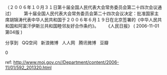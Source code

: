 
（２００６年１０月３１日第十届全国人民代表大会常务委员会第二十四次会议通过） 　　第十届全国人民代表大会常务委员会第二十四次会议决定：批准国家主席胡锦涛代表中华人民共和国于２００６年６月１９日在北京签署的《中华人民共和国和阿富汗伊斯兰共和国睦邻友好合作条约》。      《人民日报》 ( 2006-11-01 第04版 )


分享到  
       QQ空间  
       新浪微博  
       人人网  
       腾讯微博  
       豆瓣  
       
0






 ref: <http://www.moj.gov.cn//Department/content/2006-11/01/592_201320.html>